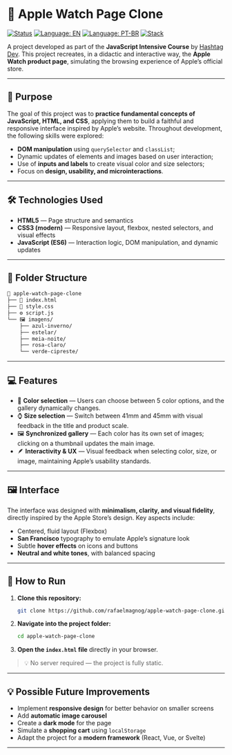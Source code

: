 # 🍎 Apple Watch Page Clone

[![Status](https://img.shields.io/badge/status-Completed-brightgreen)](README.en.md)
[![Language: EN](https://img.shields.io/badge/Language-English-green)](README.en.md)
[![Language: PT-BR](https://img.shields.io/badge/Language-Portuguese-red)](README.md)
[![Stack](https://img.shields.io/badge/Stack-JavaScript%20|%20HTML%20|%20CSS-lightyellow)](README.en.md)

A project developed as part of the **JavaScript Intensive Course** by [Hashtag Dev](https://www.hashtagtreinamentos.com/).
This project recreates, in a didactic and interactive way, the **Apple Watch product page**, simulating the browsing experience of Apple’s official store.

---

## 🧠 Purpose

The goal of this project was to **practice fundamental concepts of JavaScript, HTML, and CSS**, applying them to build a faithful and responsive interface inspired by Apple’s website.
Throughout development, the following skills were explored:

* **DOM manipulation** using `querySelector` and `classList`;
* Dynamic updates of elements and images based on user interaction;
* Use of **inputs and labels** to create visual color and size selectors;
* Focus on **design, usability, and microinteractions**.

---

## 🛠️ Technologies Used

* **HTML5** — Page structure and semantics
* **CSS3 (modern)** — Responsive layout, flexbox, nested selectors, and visual effects
* **JavaScript (ES6)** — Interaction logic, DOM manipulation, and dynamic updates

---

## 📁 Folder Structure

```bash
📂 apple-watch-page-clone
├── 📄 index.html
├── 🎨 style.css
├── ⚙️ script.js
└── 🖼️ imagens/
    ├── azul-inverno/
    ├── estelar/
    ├── meia-noite/
    ├── rosa-claro/
    └── verde-cipreste/
```

---

## 💻 Features

* 🎨 **Color selection** — Users can choose between 5 color options, and the gallery dynamically changes.
* ⌚ **Size selection** — Switch between 41mm and 45mm with visual feedback in the title and product scale.
* 🖼️ **Synchronized gallery** — Each color has its own set of images; clicking on a thumbnail updates the main image.
* 🪶 **Interactivity & UX** — Visual feedback when selecting color, size, or image, maintaining Apple’s usability standards.

---

## 🖼️ Interface

The interface was designed with **minimalism, clarity, and visual fidelity**, directly inspired by the Apple Store’s design.
Key aspects include:

* Centered, fluid layout (Flexbox)
* **San Francisco** typography to emulate Apple’s signature look
* Subtle **hover effects** on icons and buttons
* **Neutral and white tones**, with balanced spacing

---

## 🚀 How to Run

1. **Clone this repository:**

   ```bash
   git clone https://github.com/rafaelmagnog/apple-watch-page-clone.git
   ```

2. **Navigate into the project folder:**

   ```bash
   cd apple-watch-page-clone
   ```

3. **Open the `index.html` file** directly in your browser.

> 💡 No server required — the project is fully static.

---

## 💡 Possible Future Improvements

* Implement **responsive design** for better behavior on smaller screens
* Add **automatic image carousel**
* Create a **dark mode** for the page
* Simulate a **shopping cart** using `localStorage`
* Adapt the project for a **modern framework** (React, Vue, or Svelte)

---
